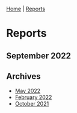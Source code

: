 [Home](index.md) | [Reports](reports.md)

# Reports

## September 2022

<object data="reports/report-2022-09.pdf" width="1000" height="1000" type='application/pdf'></object>

## Archives

 - [May 2022](reports/report-2022-05.pdf)
 - [February 2022](reports/report-2022-02.pdf)
 - [October 2021](reports/report-2021-10.pdf)